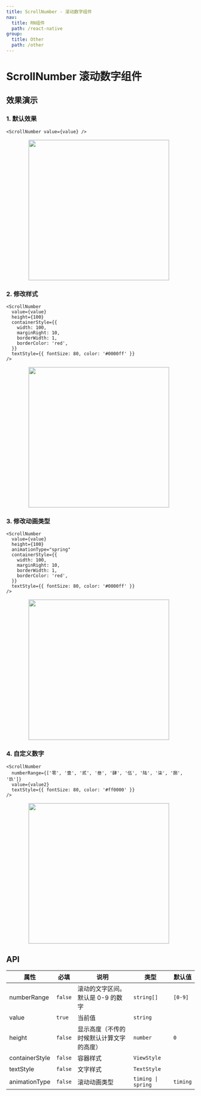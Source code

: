 ```yaml
---
title: ScrollNumber - 滚动数字组件
nav:
  title: RN组件
  path: /react-native
group:
  title: Other
  path: /other
---
```


# ScrollNumber 滚动数字组件

## 效果演示

### 1. 默认效果

```tsx | pure
<ScrollNumber value={value} />
```

<center>
  <figure>
    <img
      src="https://td-dev-public.oss-cn-hangzhou.aliyuncs.com/maoyes-app/1643249493948238930.gif"
      style="width: 375px; margin-right: 10px; border: 1px solid #ddd;"
    />
  </figure>
</center>

### 2. 修改样式

```tsx | pure
<ScrollNumber
  value={value}
  height={100}
  containerStyle={{
    width: 100,
    marginRight: 10,
    borderWidth: 1,
    borderColor: 'red',
  }}
  textStyle={{ fontSize: 80, color: '#0000ff' }}
/>
```

<center>
  <figure>
    <img
      src="https://td-dev-public.oss-cn-hangzhou.aliyuncs.com/maoyes-app/1643249734059808402.gif"
      style="width: 375px; margin-right: 10px; border: 1px solid #ddd;"
    />
  </figure>
</center>

### 3. 修改动画类型

```tsx | pure
<ScrollNumber
  value={value}
  height={100}
  animationType="spring"
  containerStyle={{
    width: 100,
    marginRight: 10,
    borderWidth: 1,
    borderColor: 'red',
  }}
  textStyle={{ fontSize: 80, color: '#0000ff' }}
/>
```

<center>
  <figure>
    <img
      src="https://td-dev-public.oss-cn-hangzhou.aliyuncs.com/maoyes-app/1643249831745364916.gif"
      style="width: 375px; margin-right: 10px; border: 1px solid #ddd;"
    />
  </figure>
</center>

### 4. 自定义数字

```tsx | pure
<ScrollNumber
  numberRange={['零', '壹', '贰', '叁', '肆', '伍', '陆', '柒', '捌', '玖']}
  value={value2}
  textStyle={{ fontSize: 80, color: '#ff0000' }}
/>
```

<center>
  <figure>
    <img
      src="https://td-dev-public.oss-cn-hangzhou.aliyuncs.com/maoyes-app/1643249981055369644.gif"
      style="width: 375px; margin-right: 10px; border: 1px solid #ddd;"
    />
  </figure>
</center>

## API

| 属性           | 必填    | 说明                                     | 类型               | 默认值   |
| -------------- | ------- | ---------------------------------------- | ------------------ | -------- |
| numberRange    | `false` | 滚动的文字区间。默认是 0-9 的数字        | `string[]`         | `[0-9]`  |
| value          | `true`  | 当前值                                   | `string`           |          |
| height         | `false` | 显示高度（不传的时候默认计算文字的高度） | `number`           | `0`      |
| containerStyle | `false` | 容器样式                                 | `ViewStyle`        |          |
| textStyle      | `false` | 文字样式                                 | `TextStyle`        |          |
| animationType  | `false` | 滚动动画类型                             | `timing \| spring` | `timing` |
